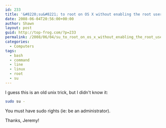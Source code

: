 ```yaml
---
id: 233
title: '&#8220;su&#8221; to root on OS X without enabling the root user'
date: 2008-06-04T20:56:00+00:00
author: Shawn
layout: post
guid: http://top-frog.com/?p=233
permalink: /2008/06/04/su_to_root_on_os_x_without_enabling_the_root_user/
categories:
  - Computers
tags:
  - bash
  - command
  - line
  - linux
  - root
  - su
---
```

I guess this is an old unix trick, but I didn't know it:

``` sh
sudo su -
```

You must have sudo rights (ie: be an administrator).

Thanks, Jeremy!